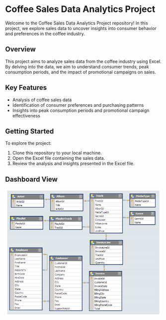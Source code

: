
# Coffee Sales Data Analytics Project

Welcome to the Coffee Sales Data Analytics Project repository! In this project, we explore sales data to uncover insights into consumer behavior and preferences in the coffee industry.

## Overview

This project aims to analyze sales data from the coffee industry using Excel. By delving into the data, we aim to understand consumer trends, peak consumption periods, and the impact of promotional campaigns on sales.

## Key Features

- Analysis of coffee sales data
- Identification of consumer preferences and purchasing patterns
- Insights into peak consumption periods and promotional campaign effectiveness

## Getting Started

To explore the project:

1. Clone this repository to your local machine.
2. Open the Excel file containing the sales data.
3. Review the analysis and insights presented in the Excel file.



## Dashboard View


![dashboardview](https://github.com/TPrasad98/music_store_data_analysis_sql_project/blob/main/MusicDatabaseSchema.png)



